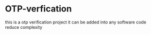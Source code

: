 # OTP-verfication
this is a otp verification project it can be added into any software code reduce complexity
